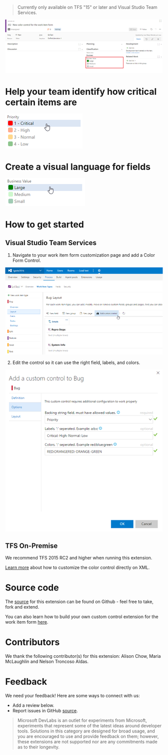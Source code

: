 > Currently only available on TFS "15" or later and Visual Studio Team Services. 

![Work item form](img/form.png)

# Help your team identify how critical certain items are
![Priority](img/priority.png)

# Create a visual language for fields
![Business Value](img/businessValue.png)

# How to get started
## Visual Studio Team Services

1. Navigate to your work item form customization page and add a Color Form Control.

![Layout Customization](img/layoutCustomization.png)

2. Edit the control so it can use the right field, labels, and colors.

![Configuration](img/configuration.png)

## TFS On-Premise 

We recommend TFS 2015 RC2 and higher when running this extension.

[Learn more](https://github.com/Microsoft/vsts-extension-color-control/blob/master/README.md) about how to customize the color control directly on XML.

# Source code 

The [source](https://github.com/Microsoft/vsts-extension-color-control) for this extension can be found on Github - feel free to take, fork and extend. 

You can also learn how to build your own custom control extension for the work item form [here](https://www.visualstudio.com/en-us/docs/integrate/extensions/develop/custom-control). 

# Contributors

We thank the following contributor(s) for this extension: Alison Chow, Maria McLaughlin and Nelson Troncoso Aldas. 

# Feedback 

We need your feedback! Here are some ways to connect with us:

* Add a review below.
* Report issues in GitHub [source](https://github.com/Microsoft/vsts-extension-color-control/issues).

> Microsoft DevLabs is an outlet for experiments from Microsoft, experiments that represent some of the latest ideas around developer tools. Solutions in this category are designed for broad usage, and you are encouraged to use and provide feedback on them; however, these extensions are not supported nor are any commitments made as to their longevity.